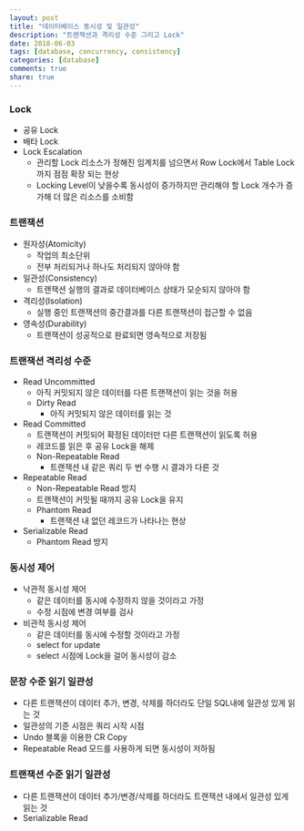```yaml
---
layout: post
title: "데이터베이스 동시성 및 일관성"
description: "트랜잭션과 격리성 수준 그리고 Lock"
date: 2018-06-03
tags: [database, concurrency, consistency]
categories: [database]
comments: true
share: true
---
```


### Lock
- 공유 Lock
- 배타 Lock
- Lock Escalation
  - 관리할 Lock 리소스가 정해진 임계치를 넘으면서 Row Lock에서 Table Lock까지 점점 확장 되는 현상
  - Locking Level이 낮을수록 동시성이 증가하지만 관리해야 할 Lock 개수가 증가해 더 많은 리소스를 소비함

### 트랜잭션
- 원자성(Atomicity)
  - 작업의 최소단위
  - 전부 처리되거나 하나도 처리되지 않아야 함
- 일관성(Consistency)
  - 트랜잭션 실행의 결과로 데이터베이스 상태가 모순되지 않아야 함
- 격리성(Isolation)
  - 실행 중인 트랜잭션의 중간결과를 다른 트랜잭션이 접근할 수 없음
- 영속성(Durability)
  - 트랜잭션이 성공적으로 완료되면 영속적으로 저장됨

### 트랜잭션 격리성 수준
- Read Uncommitted
  - 아직 커밋되지 않은 데이터를 다른 트랜잭션이 읽는 것을 허용
  - Dirty Read
    - 아직 커밋되지 않은 데이터를 읽는 것
- Read Committed
  - 트랜잭션이 커밋되어 확정된 데이터만 다른 트랜잭션이 읽도록 허용
  - 레코드를 읽은 후 공유 Lock을 해제
  - Non-Repeatable Read
    - 트랜잭션 내 같은 쿼리 두 번 수행 시 결과가 다른 것
- Repeatable Read
  - Non-Repeatable Read 방지
  - 트랜잭션이 커밋될 때까지 공유 Lock을 유지
  - Phantom Read
    - 트랜잭션 내 없던 레코드가 나타나는 현상
- Serializable Read
  - Phantom Read 방지

### 동시성 제어
- 낙관적 동시성 제어
  - 같은 데이터를 동시에 수정하지 않을 것이라고 가정
  - 수정 시점에 변경 여부를 검사
- 비관적 동시성 제어
  - 같은 데이터를 동시에 수정할 것이라고 가정
  - select for update
  - select 시점에 Lock을 걸어 동시성이 감소

### 문장 수준 읽기 일관성
- 다른 트랜잭션이 데이터 추가, 변경, 삭제를 하더라도 단일 SQL내에 일관성 있게 읽는 것
- 일관성의 기준 시점은 쿼리 시작 시점
- Undo 블록을 이용한 CR Copy
- Repeatable Read 모드를 사용하게 되면 동시성이 저하됨

### 트랜잭션 수준 읽기 일관성
- 다른 트랜잭션이 데이터 추가/변경/삭제를 하더라도 트랜잭션 내에서 일관성 있게 읽는 것
- Serializable Read
